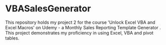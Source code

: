 # VBASalesGenerator
This repository holds my project 2 for the course 'Unlock Excel VBA and Excel Macros' on Udemy - a Monthly Sales Reporting Template Generator . This project demonstrates my proficiency in using Excel, VBA and pivot tables.
